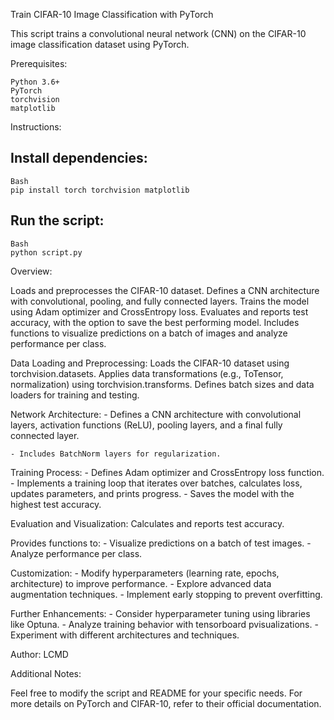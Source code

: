 Train CIFAR-10 Image Classification with PyTorch

This script trains a convolutional neural network (CNN) on the CIFAR-10 image classification dataset using PyTorch.

Prerequisites:

    Python 3.6+
    PyTorch
    torchvision
    matplotlib
    
Instructions:

## Install dependencies:
    Bash
    pip install torch torchvision matplotlib

## Run the script:
    Bash
    python script.py

Overview:

Loads and preprocesses the CIFAR-10 dataset.
Defines a CNN architecture with convolutional, pooling, and fully connected layers.
Trains the model using Adam optimizer and CrossEntropy loss.
Evaluates and reports test accuracy, with the option to save the best performing model.
Includes functions to visualize predictions on a batch of images and analyze performance per class.

Data Loading and Preprocessing:
Loads the CIFAR-10 dataset using torchvision.datasets.
Applies data transformations (e.g., ToTensor, normalization) using torchvision.transforms.
Defines batch sizes and data loaders for training and testing.

Network Architecture:
    - Defines a CNN architecture with convolutional layers, activation functions (ReLU), pooling layers, and a final fully connected layer.

    - Includes BatchNorm layers for regularization.

Training Process:
    - Defines Adam optimizer and CrossEntropy loss function.
    - Implements a training loop that iterates over batches, calculates loss, updates parameters, and prints progress.
    - Saves the model with the highest test accuracy.

Evaluation and Visualization: Calculates and reports test accuracy.

Provides functions to:
    - Visualize predictions on a batch of test images.
    - Analyze performance per class.

Customization:
    - Modify hyperparameters (learning rate, epochs, architecture) to improve performance.
    - Explore advanced data augmentation techniques.
    - Implement early stopping to prevent overfitting.

Further Enhancements:
    - Consider hyperparameter tuning using libraries like Optuna.
    - Analyze training behavior with tensorboard pvisualizations.
    - Experiment with different architectures and techniques.

Author:
    LCMD

Additional Notes:

Feel free to modify the script and README for your specific needs.
For more details on PyTorch and CIFAR-10, refer to their official documentation.




